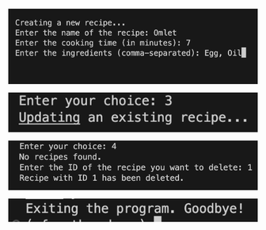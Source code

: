 ![Step 43](./step43.png)

![Step 44](./step44.png)

![Step 45](./step45.png)

![Step 46](./step46.png)

